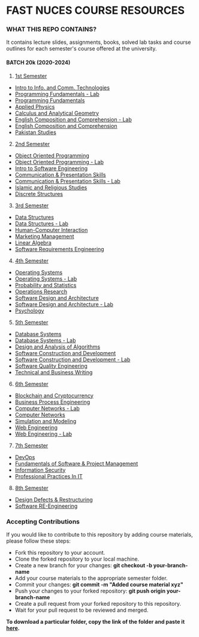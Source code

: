 # **FAST NUCES COURSE RESOURCES**

### WHAT THIS REPO CONTAINS?
It contains lecture slides, assignments, books, solved lab tasks and course outlines for each semester's course offered at the university.

#### BATCH 20k (2020-2024)

1. [1st Semester](https://github.com/Syed007Hassan/Fast-Material-CS-SE/tree/main/1ST%20SEMESTER)
* [Intro to Info. and Comm. Technologies](https://github.com/Syed007Hassan/Fast-Material-CS-SE/tree/main/1ST%20SEMESTER/CL117%20ICT)
* [Programming Fundamentals - Lab](https://github.com/Syed007Hassan/Fast-Material-CS-SE/tree/main/1ST%20SEMESTER/PF%20LAB)
* [Programming Fundamentals](https://github.com/Syed007Hassan/Fast-Material-CS-SE/tree/main/1ST%20SEMESTER/PF%20LAB)
* [Applied Physics](https://github.com/Syed007Hassan/Fast-Material-CS-SE/tree/main/1ST%20SEMESTER/EE117%20APPLIED%20PHYSICS)
* [Calculus and Analytical Geometry](https://github.com/Syed007Hassan/Fast-Material-CS-SE/tree/main/1ST%20SEMESTER/MT119%20CALCULUS)
* [English Composition and Comprehension - Lab](https://github.com/Syed007Hassan/Fast-Material-CS-SE/tree/main/1ST%20SEMESTER/ENG%20COM%20AND%20COMP)
* [English Composition and Comprehension](https://github.com/Syed007Hassan/Fast-Material-CS-SE/tree/main/1ST%20SEMESTER/ENG%20COM%20AND%20COMP)
* [Pakistan Studies](https://github.com/Syed007Hassan/Fast-Material-CS-SE/tree/main/1ST%20SEMESTER/SS113%20PAK%20STUDIES)

2. [2nd Semester](https://github.com/Syed007Hassan/Fast-Material-CS-SE/tree/main/2ND%20SEMESTER)
* [Object Oriented Programming](https://github.com/Syed007Hassan/Fast-Material-CS-SE/tree/main/2ND%20SEMESTER/CS217%20OOP)
* [Object Oriented Programming - Lab](https://github.com/Syed007Hassan/Fast-Material-CS-SE/tree/main/2ND%20SEMESTER/CL217%20OOP%20LAB )
* [Intro to Software Engineering](https://github.com/Syed007Hassan/Fast-Material-CS-SE/tree/main/2ND%20SEMESTER/SE110%20INTRO%20TO%20SE)
* [Communication & Presentation Skills](https://github.com/Syed007Hassan/Fast-Material-CS-SE/tree/main/2ND%20SEMESTER/SS152%20CPS)
* [Communication & Presentation Skills - Lab](https://github.com/Syed007Hassan/Fast-Material-CS-SE/tree/main/2ND%20SEMESTER )
* [Islamic and Religious Studies](https://github.com/Syed007Hassan/Fast-Material-CS-SE/tree/main/2ND%20SEMESTER/ISL )
* [Discrete Structures](https://github.com/Syed007Hassan/Fast-Material-CS-SE/tree/main/2ND%20SEMESTER/CS211%20Discrete%20Structures )

3. [3rd Semester](https://github.com/Syed007Hassan/Fast-Material-CS-SE/tree/main/3RD%20SEMESTER)
* [Data Structures](https://github.com/Syed007Hassan/Fast-Material-CS-SE/tree/main/3RD%20SEMESTER/DS)
* [Data Structures - Lab](https://github.com/Syed007Hassan/Fast-Material-CS-SE/tree/main/3RD%20SEMESTER/DS%20LAB)
* [Human-Computer Interaction](https://github.com/Syed007Hassan/Fast-Material-CS-SE/tree/main/3RD%20SEMESTER/HCI)
* [Marketing Management](https://github.com/Syed007Hassan/Fast-Material-CS-SE/tree/main/3RD%20SEMESTER/MM)
* [Linear Algebra](https://github.com/Syed007Hassan/Fast-Material-CS-SE/tree/main/3RD%20SEMESTER/LA)
* [Software Requirements Engineering](https://github.com/Syed007Hassan/Fast-Material-CS-SE/tree/main/3RD%20SEMESTER/SRE)

4. [4th Semester](https://github.com/Syed007Hassan/Fast-Material-CS-SE/tree/main/4TH%20SEMESTER)
* [Operating Systems](https://github.com/Syed007Hassan/Fast-Material-CS-SE/tree/main/4TH%20SEMESTER/OS)
* [Operating Systems - Lab](https://github.com/Syed007Hassan/Fast-Material-CS-SE/tree/main/4TH%20SEMESTER/OS%20LAB)
* [Probability and Statistics](https://github.com/Syed007Hassan/Fast-Material-CS-SE/tree/main/4TH%20SEMESTER/PROB)
* [Operations Research](https://github.com/Syed007Hassan/Fast-Material-CS-SE/tree/main/4TH%20SEMESTER/OR)
* [Software Design and Architecture](https://github.com/Syed007Hassan/Fast-Material-CS-SE/tree/main/4TH%20SEMESTER/SDA)
* [Software Design and Architecture - Lab](https://github.com/Syed007Hassan/Fast-Material-CS-SE/tree/main/4TH%20SEMESTER/SDA%20LAB)
* [Psychology](https://github.com/Syed007Hassan/Fast-Material-CS-SE/tree/main/4TH%20SEMESTER/PYSCHO)

5. [5th Semester](https://github.com/Syed007Hassan/Fast-Material-CS-SE/tree/main/5TH%20SEMESTER)
* [Database Systems](https://github.com/Syed007Hassan/Fast-Material-CS-SE/tree/main/5TH%20SEMESTER/Database%20Systems)
* [Database Systems - Lab](https://github.com/Syed007Hassan/Fast-Material-CS-SE/tree/main/5TH%20SEMESTER/Database%20Systems%20Lab)
* [Design and Analysis of Algorithms](https://github.com/Syed007Hassan/Fast-Material-CS-SE/tree/main/5TH%20SEMESTER/Algo)
* [Software Construction and Development](https://github.com/Syed007Hassan/Fast-Material-CS-SE/tree/main/5TH%20SEMESTER/Software%20Construction%20_%20Development)
* [Software Construction and Development - Lab](https://github.com/Syed007Hassan/Fast-Material-CS-SE/tree/main/5TH%20SEMESTER/SCD%20LAB)
* [Software Quality Engineering](https://github.com/Syed007Hassan/Fast-Material-CS-SE/tree/main/5TH%20SEMESTER/SQE)
* [Technical and Business Writing](https://github.com/Syed007Hassan/Fast-Material-CS-SE/tree/main/5TH%20SEMESTER/TBW)

6. [6th Semester](https://github.com/Syed007Hassan/Fast-Material-CS-SE/tree/main/6TH%20SEMESTER)
* [Blockchain and Cryptocurrency](https://github.com/Syed007Hassan/Fast-Material-CS-SE/tree/main/6TH%20SEMESTER/Blockchain%20and%20Cryptocurrency)
* [Business Process Engineering](https://github.com/Syed007Hassan/Fast-Material-CS-SE/tree/main/6TH%20SEMESTER/Business%20Process%20Engineering)
* [Computer Networks - Lab](https://github.com/Syed007Hassan/Fast-Material-CS-SE/tree/main/6TH%20SEMESTER/Computer%20Networks%20-%20Lab)
* [Computer Networks](https://github.com/Syed007Hassan/Fast-Material-CS-SE/tree/main/6TH%20SEMESTER/Computer%20Networks)
* [Simulation and Modeling](https://github.com/Syed007Hassan/Fast-Material-CS-SE/tree/main/6TH%20SEMESTER/Simulation%20And%20Modeling)
* [Web Engineering](https://github.com/Syed007Hassan/Fast-Material-CS-SE/tree/main/6TH%20SEMESTER/Web%20Engineering)
* [Web Engineering - Lab](https://github.com/Syed007Hassan/Fast-Material-CS-SE/tree/main/6TH%20SEMESTER/Web%20Engineering%20-%20Lab)

7. [7th Semester](https://github.com/Syed007Hassan/Fast-Material-CS-SE/tree/main/7TH%20SEMESTER)
* [DevOps](https://github.com/Syed007Hassan/Fast-Material-CS-SE/tree/main/7TH%20SEMESTER/Applied%20DevOps%20-%20Sohaib%20ur%20Rehman)
* [Fundamentals of Software & Project Management](https://github.com/Syed007Hassan/Fast-Material-CS-SE/tree/main/7TH%20SEMESTER/Fundamentals%20Of%20Software%20%26%20Project%20Management%20-%20Iqra%20Fahad)
* [Information Security](https://github.com/Syed007Hassan/Fast-Material-CS-SE/tree/main/7TH%20SEMESTER/Information%20Security%20-%20Abdul%20Aziz)
* [Professional Practices In IT](https://github.com/Syed007Hassan/Fast-Material-CS-SE/tree/main/7TH%20SEMESTER/Professional%20Practices%20In%20IT%20-%20Shoaib%20Rauf)

8. [8th Semester](https://github.com/Syed007Hassan/Fast-Material-CS-SE/tree/main/8TH%20SEMESTER)
* [Design Defects & Restructuring](https://github.com/Syed007Hassan/Fast-Material-CS-SE/tree/main/8TH%20SEMESTER/Design%20Defects%20%26%20Restructuring)
* [Software RE-Engineering](https://github.com/Syed007Hassan/Fast-Material-CS-SE/tree/main/8TH%20SEMESTER/Software%20RE-Engineering)

### Accepting Contributions
If you would like to contribute to this repository by adding course materials, please follow these steps:

- Fork this repository to your account.
- Clone the forked repository to your local machine.
- Create a new branch for your changes: **git checkout -b your-branch-name**
- Add your course materials to the appropriate semester folder.
- Commit your changes: **git commit -m "Added course material xyz"**
- Push your changes to your forked repository: **git push origin your-branch-name**
- Create a pull request from your forked repository to this repository.
- Wait for your pull request to be reviewed and merged.

**To download a particular folder, copy the link of the folder and paste it [here](https://minhaskamal.github.io/DownGit/#/home).**
